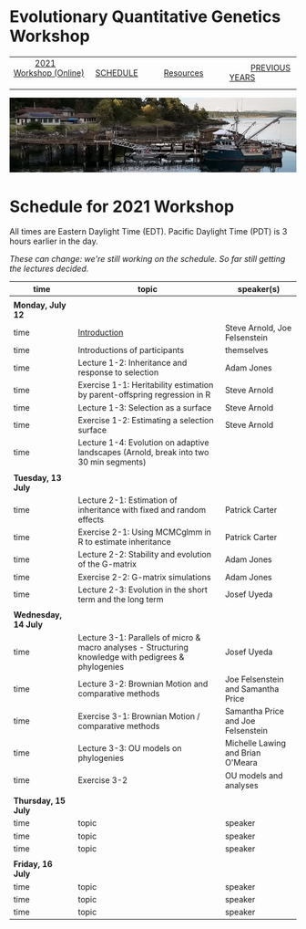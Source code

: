 
# Evolutionary Quantitative Genetics Workshop #

|        |        |        |    |
|--------|---------------------------------------------|--------------------|------------------------------------------|
| &nbsp;&nbsp;&nbsp;&nbsp;&nbsp;&nbsp;&nbsp;&nbsp;&nbsp; [2021 Workshop (Online)](/index.html) &nbsp;&nbsp;&nbsp;&nbsp;&nbsp;&nbsp;&nbsp;&nbsp;&nbsp; | &nbsp;&nbsp;&nbsp;&nbsp;&nbsp;&nbsp;&nbsp;&nbsp;&nbsp;&nbsp;&nbsp;&nbsp; [SCHEDULE](/2021/schedule.html) &nbsp;&nbsp;&nbsp;&nbsp;&nbsp;&nbsp;&nbsp;&nbsp;&nbsp; | &nbsp;&nbsp;&nbsp;&nbsp;&nbsp;&nbsp;&nbsp;&nbsp;&nbsp;&nbsp;&nbsp;&nbsp; [Resources](/2021/resources.html) &nbsp;&nbsp;&nbsp;&nbsp;&nbsp;&nbsp;&nbsp;&nbsp;&nbsp; | &nbsp;&nbsp;&nbsp;&nbsp;&nbsp;&nbsp;&nbsp;&nbsp;&nbsp; [PREVIOUS YEARS](https://blogs.uw.edu/fhleqg/previous-years) &nbsp;&nbsp;&nbsp;&nbsp;&nbsp;&nbsp; |


<div align="left">
<img src="/media/FHLimage2018b.jpg" alt="FHL waterfront in 2018">
</div>

# Schedule for 2021 Workshop #

All times are Eastern Daylight Time (EDT).  Pacific Daylight Time (PDT) is 3 hours earlier in the day.

_These can change: we're still working on the schedule.  So far still getting the lectures decided._


| time | topic  |  speaker(s) |
|------|--------|-------------|
| | | |
| **Monday, July 12**  |   |    |   
| time | [Introduction](lecture1-1.html) | Steve Arnold, Joe Felsenstein |
| time | Introductions of participants | themselves |
| time | Lecture 1-2:  Inheritance and response to selection | Adam Jones | 
| time | Exercise 1-1:  Heritability estimation by parent-offspring regression in R | Steve Arnold | 
| time | Lecture 1-3:  Selection as a surface | Steve Arnold |
| time | Exercise 1-2:  Estimating a selection surface  | Steve Arnold | 
| time | Lecture 1-4:  Evolution on adaptive landscapes (Arnold, break into two 30 min segments)
|  |  |  |
| **Tuesday, 13 July** | | |
| time | Lecture 2-1:  Estimation of inheritance with fixed and random effects | Patrick Carter | 
| time | Exercise 2-1:  Using MCMCglmm in R to estimate inheritance | Patrick Carter | 
| time | Lecture 2-2:  Stability and evolution of the G-matrix | Adam Jones | 
| time | Exercise 2-2:  G-matrix simulations | Adam Jones | 
| time | Lecture 2-3:  Evolution in the short term and the long term | Josef Uyeda |  
| | | |
| **Wednesday, 14 July** | | |
| time | Lecture 3-1: Parallels of micro & macro analyses - Structuring knowledge with pedigrees & phylogenies | Josef Uyeda | 
| time | Lecture 3-2: Brownian Motion and comparative methods | Joe Felsenstein and Samantha Price |
| time | Exercise 3-1: Brownian Motion / comparative methods | Samantha Price and Joe Felsenstein | 
| time | Lecture 3-3: OU models on phylogenies | Michelle Lawing and Brian O'Meara |
| time | Exercise 3-2 | OU models and analyses | Michelle Lawing and Brian O'Meara |
| | | |
| **Thursday, 15 July** | | |
| time |  topic | speaker |
| time |  topic | speaker |
| time |  topic | speaker |
| | | |
| **Friday, 16 July** | | |
| time |  topic | speaker |
| time |  topic | speaker |
| time |  topic | speaker |
